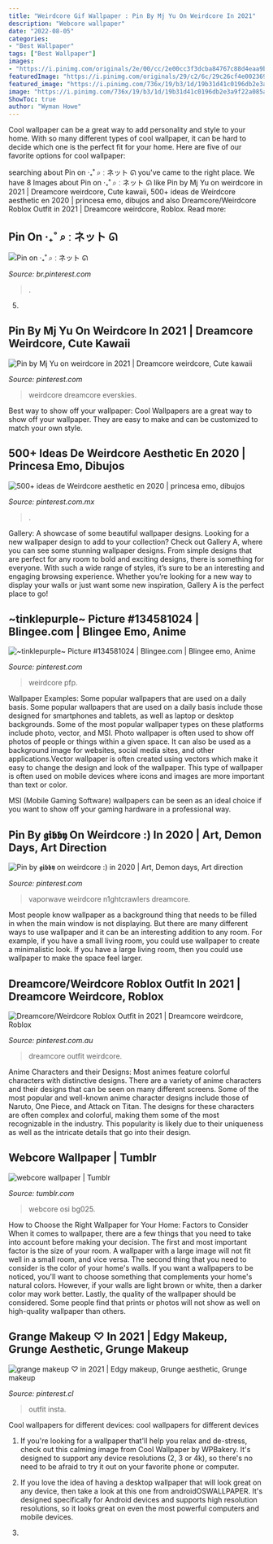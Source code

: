 ```yaml
---
title: "Weirdcore Gif Wallpaper : Pin By Mj Yu On Weirdcore In 2021"
description: "Webcore wallpaper"
date: "2022-08-05"
categories:
- "Best Wallpaper"
tags: ["Best Wallpaper"]
images:
- "https://i.pinimg.com/originals/2e/00/cc/2e00cc3f3dcba84767c88d4eaa9b42f9.jpg"
featuredImage: "https://i.pinimg.com/originals/29/c2/6c/29c26cf4e002369770bfca801a680515.jpg"
featured_image: "https://i.pinimg.com/736x/19/b3/1d/19b31d41c0196db2e3a9f22a085a1f82.jpg"
image: "https://i.pinimg.com/736x/19/b3/1d/19b31d41c0196db2e3a9f22a085a1f82.jpg"
ShowToc: true
author: "Wyman Howe"
---
```



Cool wallpaper can be a great way to add personality and style to your home. With so many different types of cool wallpaper, it can be hard to decide which one is the perfect fit for your home. Here are five of our favorite options for cool wallpaper: 

	

		
searching about Pin on ‧₊˚ ⌕ ː ネット ᘏ you've came to the right place. We have 8 Images about Pin on ‧₊˚ ⌕ ː ネット ᘏ like Pin by Mj Yu on weirdcore in 2021 | Dreamcore weirdcore, Cute kawaii, 500+ ideas de Weirdcore aesthetic en 2020 | princesa emo, dibujos and also Dreamcore/Weirdcore Roblox Outfit in 2021 | Dreamcore weirdcore, Roblox. Read more:
		
    
## Pin On ‧₊˚ ⌕ ː ネット ᘏ

<img loading=lazy src="https://i.pinimg.com/originals/29/c2/6c/29c26cf4e002369770bfca801a680515.jpg" onerror="this.onerror=null;this.src='https://tse4.mm.bing.net/th?id=OIP.4zIUyTT5cnvGDll2zp-4YQHaHa&amp;pid=15.1';" alt="Pin on ‧₊˚ ⌕ ː ネット ᘏ">

_Source: br.pinterest.com_

>. 

	

5.

    
## Pin By Mj Yu On Weirdcore In 2021 | Dreamcore Weirdcore, Cute Kawaii

<img loading=lazy src="https://i.pinimg.com/originals/2e/00/cc/2e00cc3f3dcba84767c88d4eaa9b42f9.jpg" onerror="this.onerror=null;this.src='https://tse3.mm.bing.net/th?id=OIP.kWcrIZtFINAUPwHYodBbJgHaMW&amp;pid=15.1';" alt="Pin by Mj Yu on weirdcore in 2021 | Dreamcore weirdcore, Cute kawaii">

_Source: pinterest.com_

>weirdcore dreamcore everskies. 

	

Best way to show off your wallpaper:
Cool Wallpapers are a great way to show off your wallpaper. They are easy to make and can be customized to match your own style.

    
## 500+ Ideas De Weirdcore Aesthetic En 2020 | Princesa Emo, Dibujos

<img loading=lazy src="https://i.pinimg.com/236x/b3/47/21/b34721dfbbc3f9cd51120ac5c8de49ac.jpg" onerror="this.onerror=null;this.src='https://tse2.mm.bing.net/th?id=OIP.UfhQCdTjTyauHOkrkXCr5AAAAA&amp;pid=15.1';" alt="500+ ideas de Weirdcore aesthetic en 2020 | princesa emo, dibujos">

_Source: pinterest.com.mx_

>. 

	

Gallery: A showcase of some beautiful wallpaper designs.
Looking for a new wallpaper design to add to your collection? Check out Gallery A, where you can see some stunning wallpaper designs. From simple designs that are perfect for any room to bold and exciting designs, there is something for everyone. With such a wide range of styles, it’s sure to be an interesting and engaging browsing experience. Whether you’re looking for a new way to display your walls or just want some new inspiration, Gallery A is the perfect place to go!





	
	
    
## ~tinklepurple~ Picture #134581024 | Blingee.com | Blingee Emo, Anime

<img loading=lazy src="https://i.pinimg.com/236x/83/6d/76/836d7621a274e9285ca942b8b0c27803.jpg?nii=t" onerror="this.onerror=null;this.src='https://tse3.mm.bing.net/th?id=OIP.7CKS2MKlFCzbWGLXVXdYVAAAAA&amp;pid=15.1';" alt="~tinklepurple~ Picture #134581024 | Blingee.com | Blingee emo, Anime">

_Source: pinterest.com_

>weirdcore pfp. 

	

Wallpaper Examples: Some popular wallpapers that are used on a daily basis.
Some popular wallpapers that are used on a daily basis include those designed for smartphones and tablets, as well as laptop or desktop backgrounds. Some of the most popular wallpaper types on these platforms include photo, vector, and MSI. 
Photo wallpaper is often used to show off photos of people or things within a given space. It can also be used as a background image for websites, social media sites, and other applications.Vector wallpaper is often created using vectors which make it easy to change the design and look of the wallpaper. This type of wallpaper is often used on mobile devices where icons and images are more important than text or color. 

MSI (Mobile Gaming Software) wallpapers can be seen as an ideal choice if you want to show off your gaming hardware in a professional way.

    
## Pin By 𝖌𝖎𝖇𝖇𝖞 On Weirdcore :) In 2020 | Art, Demon Days, Art Direction

<img loading=lazy src="https://i.pinimg.com/736x/19/b3/1d/19b31d41c0196db2e3a9f22a085a1f82.jpg" onerror="this.onerror=null;this.src='https://tse2.mm.bing.net/th?id=OIP.4kHTa3xeGQ-nlutBb3i8UQHaEq&amp;pid=15.1';" alt="Pin by 𝖌𝖎𝖇𝖇𝖞 on weirdcore :) in 2020 | Art, Demon days, Art direction">

_Source: pinterest.com_

>vaporwave weirdcore n1ghtcrawlers dreamcore. 

	

Most people know wallpaper as a background thing that needs to be filled in when the main window is not displaying. But there are many different ways to use wallpaper and it can be an interesting addition to any room. For example, if you have a small living room, you could use wallpaper to create a minimalistic look. If you have a large living room, then you could use wallpaper to make the space feel larger.

    
## Dreamcore/Weirdcore Roblox Outfit In 2021 | Dreamcore Weirdcore, Roblox

<img loading=lazy src="https://i.pinimg.com/236x/f9/31/f4/f931f44aa037173e2b46955bdb238346.jpg?nii=t" onerror="this.onerror=null;this.src='https://tse2.mm.bing.net/th?id=OIP.77LyWpKy9trjCSf22RqxmAAAAA&amp;pid=15.1';" alt="Dreamcore/Weirdcore Roblox Outfit in 2021 | Dreamcore weirdcore, Roblox">

_Source: pinterest.com.au_

>dreamcore outfit weirdcore. 

	

Anime Characters and their Designs: Most animes feature colorful characters with distinctive designs.
There are a variety of anime characters and their designs that can be seen on many different screens. Some of the most popular and well-known anime character designs include those of Naruto, One Piece, and Attack on Titan. The designs for these characters are often complex and colorful, making them some of the most recognizable in the industry. This popularity is likely due to their uniqueness as well as the intricate details that go into their design.

    
## Webcore Wallpaper | Tumblr

<img loading=lazy src="https://64.media.tumblr.com/7c65ae68174eeb9087b83dc9a93195c0/6648f3af3397c973-42/s500x750/f805fcb499d88a0853249d7cf5b586290d591d90.jpg" onerror="this.onerror=null;this.src='https://tse3.mm.bing.net/th?id=OIP.n9mqcmTwihkhSdeVxWTFjQHaFj&amp;pid=15.1';" alt="webcore wallpaper | Tumblr">

_Source: tumblr.com_

>webcore osi bg025. 

	

How to Choose the Right Wallpaper for Your Home: Factors to Consider
When it comes to wallpaper, there are a few things that you need to take into account before making your decision. The first and most important factor is the size of your room. A wallpaper with a large image will not fit well in a small room, and vice versa. 
The second thing that you need to consider is the color of your home's walls. If you want a wallpapers to be noticed, you'll want to choose something that complements your home's natural colors. However, if your walls are light brown or white, then a darker color may work better. 
Lastly, the quality of the wallpaper should be considered. Some people find that prints or photos will not show as well on high-quality wallpaper than others.

    
## Grange Makeup ♡ In 2021 | Edgy Makeup, Grunge Aesthetic, Grunge Makeup

<img loading=lazy src="https://i.pinimg.com/originals/ef/92/24/ef92246e4aa8a65eeb5c330840e55b17.jpg" onerror="this.onerror=null;this.src='https://tse3.mm.bing.net/th?id=OIP.wAgXxa4VWwWbPP7RkEZFygHaHa&amp;pid=15.1';" alt="grange makeup ♡ in 2021 | Edgy makeup, Grunge aesthetic, Grunge makeup">

_Source: pinterest.cl_

>outfit insta. 

	

Cool wallpapers for different devices:
cool wallpapers for different devices 

1. If you're looking for a wallpaper that'll help you relax and de-stress, check out this calming image from Cool Wallpaper by WPBakery. It's designed to support any device resolutions (2, 3 or 4k), so there's no need to be afraid to try it out on your favorite phone or computer.

2. If you love the idea of having a desktop wallpaper that will look great on any device, then take a look at this one from androidOSWALLPAPER. It's designed specifically for Android devices and supports high resolution resolutions, so it looks great on even the most powerful computers and mobile devices.

3.

